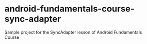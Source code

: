 # android-fundamentals-course-sync-adapter
Sample project for the SyncAdapter lesson of Android Fundamentals Course
